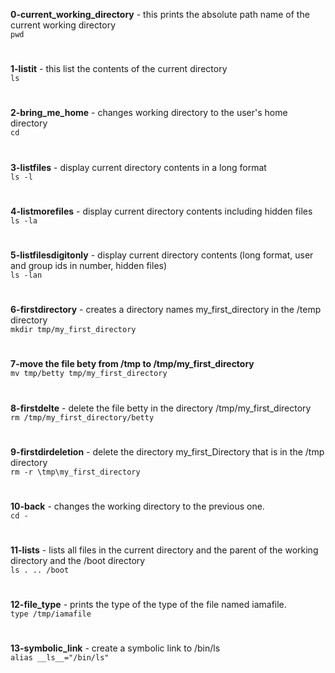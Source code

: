 **0-current_working_directory** - this prints the absolute path name of the current working directory
<br>
```pwd```
#
**1-listit** - this list the contents of the current directory
<br>
```ls```
#
**2-bring_me_home** - changes working directory to the user's home directory
<br>
```cd```
#
**3-listfiles** - display current directory contents in a long format
<br>
```ls -l```
#
**4-listmorefiles** - display current directory contents including hidden files
<br>
```ls -la```
#
**5-listfilesdigitonly** - display current directory contents (long format, user and group ids in number, hidden files)
<br>
```ls -lan```
#
**6-firstdirectory** - creates a directory names my_first_directory in the /temp directory
<br>
```mkdir tmp/my_first_directory```
#
**7-move the file bety from /tmp to /tmp/my_first_directory**
<br>
```mv tmp/betty tmp/my_first_directory```
#
**8-firstdelte** - delete the file betty in the directory /tmp/my_first_directory
<br>
```rm /tmp/my_first_directory/betty```
#
**9-firstdirdeletion** - delete the directory my_first_Directory that is in the /tmp directory
<br>
```rm -r \tmp\my_first_directory```
#
**10-back** - changes the working directory to the previous one.
<br>
```cd -```
#
**11-lists** - lists all files in the current directory and the parent of the working directory and the /boot directory
<br>
```ls . .. /boot```
#
**12-file_type** - prints the type of the type of the file named iamafile.
<br>
```type /tmp/iamafile```
#
**13-symbolic_link** - create a symbolic link to /bin/ls
<br>
```alias __ls__="/bin/ls"```
